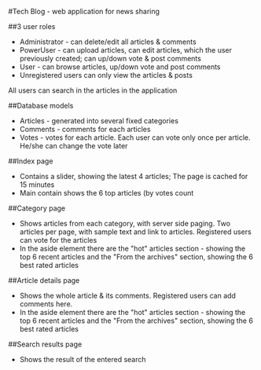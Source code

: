 #Tech Blog - web application for news sharing

##3 user roles

* Administrator - can delete/edit all articles & comments
* PowerUser - can upload articles, can edit articles, which the user previously created; can up/down vote & post comments
* User - can browse articles, up/down vote and post comments
* Unregistered users can only view the articles & posts

All users can search in the articles in the application

##Database models
* Articles - generated into several fixed categories
* Comments - comments for each articles
* Votes - votes for each article. Each user can vote only once per article. He/she can change the vote later

##Index page
* Contains a slider, showing the latest 4 articles; The page is cached for 15 minutes
* Main contain shows the 6 top articles (by votes count

##Category page
* Shows articles from each category, with server side paging. Two articles per page, with sample text and link to articles. Registered users can vote for the articles
* In the aside element there are the "hot" articles section - showing the top 6 recent articles and the "From the archives" section, showing the 6 best rated articles

##Article details page
* Shows the whole article & its comments. Registered users can add comments here.
* In the aside element there are the "hot" articles section - showing the top 6 recent articles and the "From the archives" section, showing the 6 best rated articles

##Search results page
* Shows the result of the entered search
